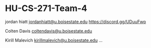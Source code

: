 # HU-CS-271-Team-4

jordan hiatt
jordanhiatt@u.boisestate.edu
https://discord.gg/UDuuFwp

Colten Davis
coltendavis@u.boisestate.edu

Kirill Malevich
kirillmalevich@u.boisestate.edu
...<link to discord>
